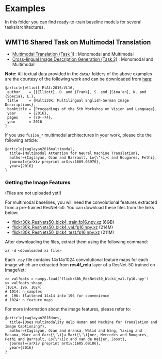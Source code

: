 # Examples

In this folder you can find ready-to-train baseline models for several tasks/architectures.

## WMT16 Shared Task on Multimodal Translation

 - [Multimodal Translation (Task 1)](wmt16-mmt-task1) : Monomodal and Multimodal
 - [Cross-lingual Image Description Generation (Task 2)](wmt16-mmt-task2) : Monomodal and Multimodal

**Note:** All textual data provided in the `data/` folders of the above examples are the courtesy of the following work
and can be downloaded from [here](http://www.statmt.org/wmt16/multimodal-task.html):

```
@article{elliott-EtAl:2016:VL16,
 author    = {{Elliott}, D. and {Frank}, S. and {Sima'an}, K. and {Specia}, L.},
 title     = {Multi30K: Multilingual English-German Image Descriptions},
 booktitle = {Proceedings of the 5th Workshop on Vision and Language},
 year      = {2016},
 pages     = {70--74},
 year      = 2016
}
```

If you use `fusion_*` multimodal architectures in your work, please cite the following
article:

```
@article{caglayan2016multimodal,
  title={Multimodal Attention for Neural Machine Translation},
  author={Caglayan, Ozan and Barrault, Lo{\"\i}c and Bougares, Fethi},
  journal={arXiv preprint arXiv:1609.03976},
  year={2016}
}
```

### Getting the Image Features

(Files are not uploaded yet!)

For multimodal baselines, you will need the convolutional features extracted
from a pre-trained ResNet-50. You can download these files from the links below:

 - [flickr30k_ResNets50_blck4_train.fp16.npy.xz](http://www-lium.univ-lemans.fr/sites/default/files/NMTPY/flickr30k_ResNets50_blck4_train.fp16.npy.xz) (6GB)
 - [flickr30k_ResNets50_blck4_val.fp16.npy.xz](http://www-lium.univ-lemans.fr/sites/default/files/NMTPY/flickr30k_ResNets50_blck4_val.fp16.npy.xz) (214M)
 - [flickr30k_ResNets50_blck4_test.fp16.npy.xz](http://www-lium.univ-lemans.fr/sites/default/files/NMTPY/flickr30k_ResNets50_blck4_test.fp16.npy.xz) (211M)

After downloading the files, extract them using the following command:

```
xz -d <downloaded xz file>
```

Each `.npy` file contains 14x14x1024 convolutional feature maps for each image
which are extracted from **res4f_relu** layer of a ResNet-50 trained on ImageNet:

```
>> valfeats = numpy.load('flickr30k_ResNets50_blck4_val.fp16.npy')
>> valfeats.shape
(1014, 196, 1024)
# 1014: n_samples
#  196: flattened 14x14 into 196 for convenience
# 1024: n_feature_maps
```

For more information about the image features, please refer to:

```
@article{caglayan2016does,
  title={Does Multimodality Help Human and Machine for Translation and Image Captioning?},
  author={Caglayan, Ozan and Aransa, Walid and Wang, Yaxing and Masana, Marc and Garc{\'\i}a-Mart{\'\i}nez, Mercedes and Bougares, Fethi and Barrault, Lo{\"\i}c and van de Weijer, Joost},
  journal={arXiv preprint arXiv:1605.09186},
  year={2016}
}
```
